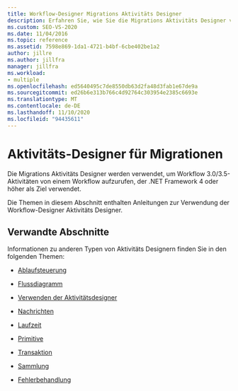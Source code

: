 ```yaml
---
title: Workflow-Designer Migrations Aktivitäts Designer
description: Erfahren Sie, wie Sie die Migrations Aktivitäts Designer verwenden, um Workflow 3.0/3.5-Aktivitäten von einem Workflow aufzurufen, der .NET Framework 4 oder höher als Ziel verwendet.
ms.custom: SEO-VS-2020
ms.date: 11/04/2016
ms.topic: reference
ms.assetid: 7598e869-1da1-4721-b4bf-6cbe402be1a2
author: jillre
ms.author: jillfra
manager: jillfra
ms.workload:
- multiple
ms.openlocfilehash: ed5640495c7de8550db63d2fa48d3fab1e67de9a
ms.sourcegitcommit: ed26b6e313b766c4d92764c303954e2385c6693e
ms.translationtype: MT
ms.contentlocale: de-DE
ms.lasthandoff: 11/10/2020
ms.locfileid: "94435611"
---
```

# <a name="migration-activity-designers"></a>Aktivitäts-Designer für Migrationen

Die Migrations Aktivitäts Designer werden verwendet, um Workflow 3.0/3.5-Aktivitäten von einem Workflow aufzurufen, der .NET Framework 4 oder höher als Ziel verwendet.

Die Themen in diesem Abschnitt enthalten Anleitungen zur Verwendung der Workflow-Designer Aktivitäts Designer.

## <a name="related-sections"></a>Verwandte Abschnitte

Informationen zu anderen Typen von Aktivitäts Designern finden Sie in den folgenden Themen:

- [Ablaufsteuerung](../workflow-designer/control-flow-activity-designers.md)

- [Flussdiagramm](../workflow-designer/flowchart-activity-designers.md)

- [Verwenden der Aktivitätsdesigner](control-flow-activity-designers.md)

- [Nachrichten](../workflow-designer/messaging-activity-designers.md)

- [Laufzeit](../workflow-designer/runtime-activity-designers.md)

- [Primitive](../workflow-designer/primitives-activity-designers.md)

- [Transaktion](../workflow-designer/transaction-activity-designers.md)

- [Sammlung](../workflow-designer/collection-activity-designers.md)

- [Fehlerbehandlung](../workflow-designer/error-handling-activity-designers.md)